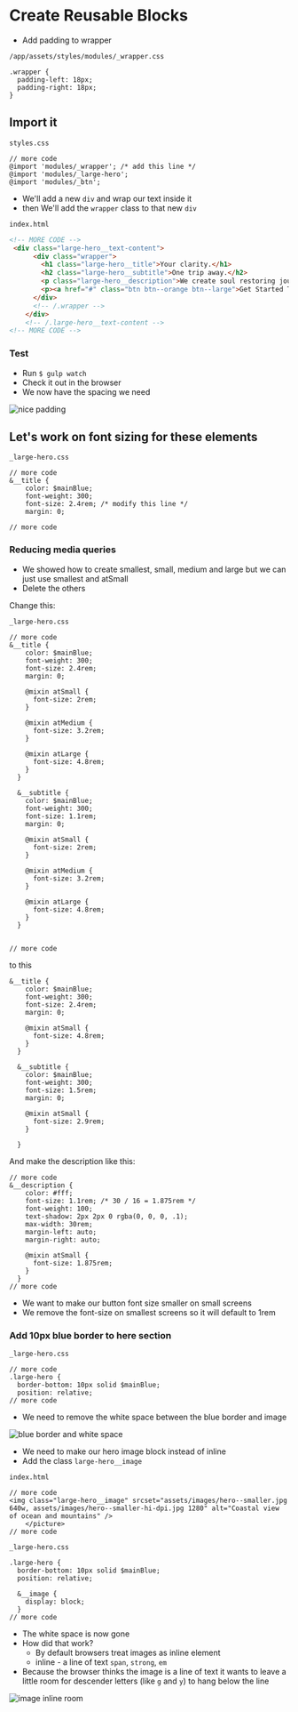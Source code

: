 # Create Reusable Blocks
* Add padding to wrapper

`/app/assets/styles/modules/_wrapper.css`

```
.wrapper {
  padding-left: 18px;
  padding-right: 18px;
}
```

## Import it
`styles.css`

```
// more code
@import 'modules/_wrapper'; /* add this line */
@import 'modules/_large-hero';
@import 'modules/_btn';
```

* We'll add a new `div` and wrap our text inside it
* then We'll add the `wrapper` class to that new `div`

`index.html`

```html
<!-- MORE CODE -->
 <div class="large-hero__text-content">
      <div class="wrapper">
        <h1 class="large-hero__title">Your clarity.</h1>
        <h2 class="large-hero__subtitle">One trip away.</h2>
        <p class="large-hero__description">We create soul restoring journeys that inspire you to be you.</p>
        <p><a href="#" class="btn btn--orange btn--large">Get Started Today</a></p>
      </div>
      <!-- /.wrapper -->
    </div>
    <!-- /.large-hero__text-content -->
<!-- MORE CODE -->
```

### Test
* Run `$ gulp watch`
* Check it out in the browser
* We now have the spacing we need

![nice padding](https://i.imgur.com/0fhY7pp.png)

## Let's work on font sizing for these elements

`_large-hero.css`

```
// more code
&__title {
    color: $mainBlue;
    font-weight: 300;
    font-size: 2.4rem; /* modify this line */
    margin: 0;

// more code
```

### Reducing media queries
* We showed how to create smallest, small, medium and large but we can just use smallest and atSmall
* Delete the others

Change this:

`_large-hero.css`

```
// more code
&__title {
    color: $mainBlue;
    font-weight: 300;
    font-size: 2.4rem;
    margin: 0;

    @mixin atSmall {
      font-size: 2rem;
    }

    @mixin atMedium {
      font-size: 3.2rem;
    }

    @mixin atLarge {
      font-size: 4.8rem;
    }
  }

  &__subtitle {
    color: $mainBlue;
    font-weight: 300;
    font-size: 1.1rem;
    margin: 0;

    @mixin atSmall {
      font-size: 2rem;
    }

    @mixin atMedium {
      font-size: 3.2rem;
    }

    @mixin atLarge {
      font-size: 4.8rem;
    }
  }


// more code
```

to this

```
&__title {
    color: $mainBlue;
    font-weight: 300;
    font-size: 2.4rem;
    margin: 0;

    @mixin atSmall {
      font-size: 4.8rem;
    }
  }

  &__subtitle {
    color: $mainBlue;
    font-weight: 300;
    font-size: 1.5rem;
    margin: 0;

    @mixin atSmall {
      font-size: 2.9rem;
    }

  }
```

And make the description like this:

```
// more code
&__description {
    color: #fff;
    font-size: 1.1rem; /* 30 / 16 = 1.875rem */
    font-weight: 100;
    text-shadow: 2px 2px 0 rgba(0, 0, 0, .1);
    max-width: 30rem;
    margin-left: auto;
    margin-right: auto;

    @mixin atSmall {
      font-size: 1.875rem;
    }
  }
// more code
```

* We want to make our button font size smaller on small screens
* We remove the font-size on smallest screens so it will default to 1rem

### Add 10px blue border to here section
`_large-hero.css`

```
// more code
.large-hero {
  border-bottom: 10px solid $mainBlue;
  position: relative;
// more code
```

* We need to remove the white space between the blue border and image

![blue border and white space](https://i.imgur.com/2A6y0bF.png)

* We need to make our hero image block instead of inline
* Add the class `large-hero__image`

`index.html`

```
// more code
<img class="large-hero__image" srcset="assets/images/hero--smaller.jpg 640w, assets/images/hero--smaller-hi-dpi.jpg 1280" alt="Coastal view of ocean and mountains" />
    </picture>
// more code
```

`_large-hero.css`

```
.large-hero {
  border-bottom: 10px solid $mainBlue;
  position: relative;

  &__image {
    display: block;
  }
// more code
```

* The white space is now gone
* How did that work?
    - By default browsers treat images as inline element
    - inline - a line of text `span`, `strong`, `em`
* Because the browser thinks the image is a line of text it wants to leave a little room for descender letters (like `g` and `y`) to hang below the line

![image inline room](https://i.imgur.com/jl4hbXm.png)


